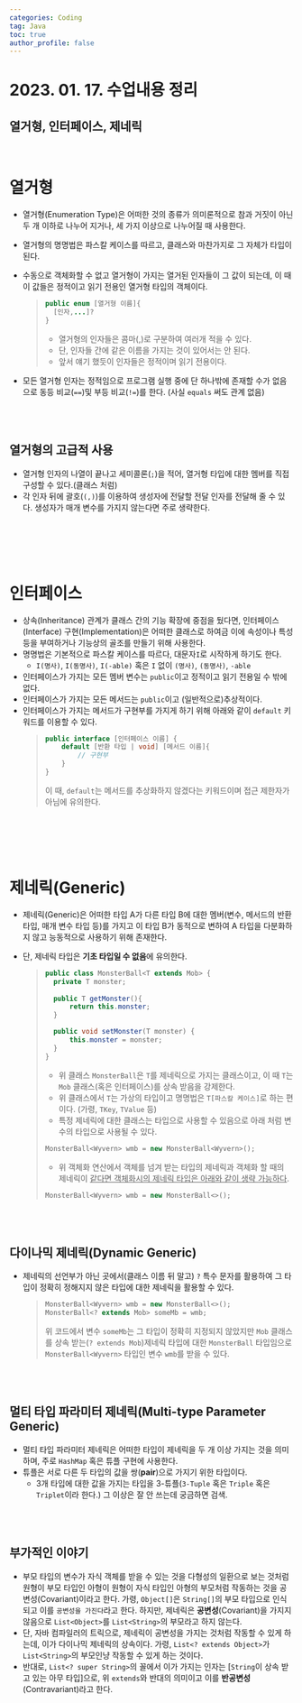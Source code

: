 ```yaml
---
categories: Coding	
tag: Java
toc: true
author_profile: false
---
```


# 2023. 01. 17. 수업내용 정리
## 열거형, 인터페이스, 제네릭

<br>

# 열거형
* 열거형(Enumeration Type)은 어떠한 것의 종류가 의미론적으로 참과 거짓이 아닌 두 개 이하로 나누어 지거나, 세 가지 이상으로 나누어질 때 사용한다. 
* 열거형의 명명법은 파스칼 케이스를 따르고, 클래스와 마찬가지로 그 자체가 타입이 된다. 
* 수동으로 객체화할 수 없고 열거형이 가지는 열거된 인자들이 그 값이 되는데, 이 때 이 값들은 정적이고 읽기 전용인 열거형 타입의 객체이다.
    >```java
    > public enum [열거형 이름]{
    >   [인자,...]?
    >}
    >```
    > * 열거형의 인자들은 콤마(,)로 구분하여 여러개 적을 수 있다.
    > * 단, 인자들 간에 같은 이름을 가지는 것이 있어서는 안 된다.
    > * 앞서 얘기 했듯이 인자들은 정적이며 읽기 전용이다.

* 모든 열거형 인자는 정적임으로 프로그램 실행 중에 단 하나밖에 존재할 수가 없음으로 동등 비교(`==`)및 부등 비교(`!=`)를 한다. (사실 `equals` 써도 관계 없음)

<br><br>
## 열거형의 고급적 사용
* 열거형 인자의 나열이 끝나고 세미콜론(`;`)을 적어, 열거형 타입에 대한 멤버를 직접 구성할 수 있다.(클래스 처럼)
* 각 인자 뒤에 괄호(`(,)`)를 이용하여 생성자에 전달할 전달 인자를 전달해 줄 수 있다. 생성자가 매개 변수를 가지지 않는다면 주로 생략한다.

<br><br><br><br>

# 인터페이스
* 상속(Inheritance) 관계가 클래스 간의 기능 확장에 중점을 뒀다면, 인터페이스(Interface) 구현(Implementation)은 어떠한 클래스로 하여금 이에 속성이나 특성 등을 부여하거나 기능상의 골조를 만들기 위해 사용한다. 
* 명명법은 기본적으로 파스칼 케이스를 따르다, 대문자`I`로 시작하게 하기도 한다.
  * `I(명사)`, `I(동명사)`, `I(-able)` 혹은 `I` 없이 `(명사)`, `(동명사)`, `-able`
* 인터페이스가 가지는 모든 멤버 변수는 `public`이고 정적이고 읽기 전용일 수 밖에 없다. 
* 인터페이스가 가지는 모든 메서드는 `public`이고 (일반적으로)추상적이다.
* 인터페이스가 가지는 메서드가 구현부를 가지게 하기 위해 아래와 같이 `default` 키워드를 이용할 수 있다. 
  >```java
  >public interface [인터페이스 이름] {
  >     default [반환 타입 | void] [메서드 이름]{
  >         // 구현부
  >     }     
  >}
  >```
  >이 때, `default`는 메서드를 추상화하지 않겠다는 키워드이며 접근 제한자가 아님에 유의한다.


<br><br><br><br>

# 제네릭(Generic)
* 제네릭(Generic)은 어떠한 타입 A가 다른 타입 B에 대한 멤버(변수, 메서드의 반환 타입, 매개 변수 타입 등)를 가지고 이 타입 B가 동적으로 변하여 A 타입을 다분화하지 않고 능동적으로 사용하기 위해 존재한다. 
* 단, 제네릭 타입은 **기초 타입일 수 없음**에 유의한다. 
    >```java
    >public class MonsterBall<T extends Mob> {
    >   private T monster;
    >   
    >   public T getMonster(){
    >       return this.monster;
    >   }  
    >
    >   public void setMonster(T monster) {
    >       this.monster = monster;
    >   }
    >}
    >```
    >* 위 클래스 `MonsterBall`은 `T`를 제네릭으로 가지는 클래스이고, 이 때 `T`는 `Mob` 클래스(혹은 인터페이스)를 상속 받음을 강제한다. 
    >* 위 클래스에서 `T`는 가상의 타입이고 명명법은 `T[파스칼 케이스]`로 하는 편이다. (가령, `TKey`, `TValue` 등)
    >* 특정 제네릭에 대한 클래스는 타입으로 사용할 수 있음으로 아래 처럼 변수의 타입으로 사용될 수 있다. 
    >```java
    >MonsterBall<Wyvern> wmb = new MonsterBall<Wyvern>();
    >```
    >* 위 객체화 연산에서 객체를 넘겨 받는 타입의 제네릭과 객체화 할 때의 제네릭이 <u>같다면 객체화시의 제네릭 타입은 아래와 같이 생략 가능하다</u>. 
    >```java
    >MonsterBall<Wyvern> wmb = new MonsterBall<>();
    >```

  <br><br>
## 다이나믹 제네릭(Dynamic Generic)
* 제네릭의 선언부가 아닌 곳에서(클래스 이름 뒤 말고) `?` 특수 문자를 활용하여 그 타입이 정확히 정해지지 않은 타입에 대한 제네릭을 활용할 수 있다. 
  >```java
  >MonsterBall<Wyvern> wmb = new MonsterBall<>();
  >MonsterBall<? extends Mob> someMb = wmb;
  >```
  >위 코드에서 변수 `someMb`는 그 타입이 정확히 지정되지 않았지만 `Mob` 클래스를 상속 받는(`? extends Mob`)제네릭 타입에 대한 `MonsterBall` 타입임으로 `MonsterBall<Wyvern>` 타입인 변수 `wmb`를 받을 수 있다.

<br><br>
## 멀티 타입 파라미터 제네릭(Multi-type Parameter Generic)
* 멀티 타입 파라미터 제네릭은 어떠한 타입이 제네릭을 두 개 이상 가지는 것을 의미하며, 주로 `HashMap` 혹은 튜플 구현에 사용한다. 
* 튜플은 서로 다른 두 타입의 값을 쌍(**pair**)으로 가지기 위한 타입이다. 
  * 3개 타입에 대한 값을 가지는 타입을 3-튜플(`3-Tuple` 혹은 `Triple` 혹은 `Triplet`이라 한다.) 그 이상은 잘 안 쓰는데 궁금하면 검색.

<br><br>
## 부가적인 이야기
* 부모 타입의 변수가 자식 객체를 받을 수 있는 것을 다형성의 일환으로 보는 것처럼 원형이 부모 타입인 아형이 원형이 자식 타입인 아형의 부모처럼 작동하는 것을 공변성(Covariant)이라고 한다. 가령, `Object[]`은 `String[]`의 부모 타입으로 인식되고 이를 `공변성을 가진다`라고 한다. 하지만, 제네릭은 **공변성**(Covariant)을 가지지 않음으로 `List<Object>`를 `List<String>`의 부모라고 하지 않는다. 
* 단, 자바 컴파일러의 트릭으로, 제네릭이 공변성을 가지는 것처럼 작동할 수 있게 하는데, 이가 다이나믹 제네릭의 상속이다. 가령, `List<? extends Object>`가 `List<String>`의 부모인냥 작동할 수 있게 하는 것이다.
* 반대로, `List<? super String>`의 꼴에서 이가 가지는 인자는 [`String`이 상속 받고 있는 아무 타입]으로, 위 `extends`와 반대의 의미이고 이를 **반공변성**(Contravariant)라고 한다.
